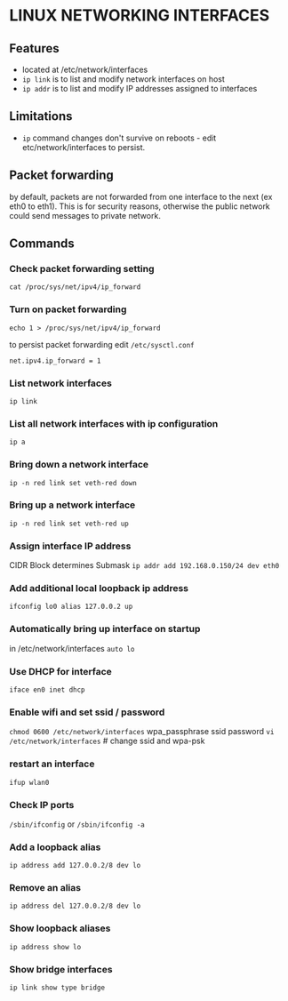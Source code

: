 # LINUX NETWORKING INTERFACES

## Features
- located at /etc/network/interfaces
- `ip link` is to list and modify network interfaces on host
- `ip addr` is to list and modify IP addresses assigned to interfaces

## Limitations

- `ip` command changes don't survive on reboots - edit etc/network/interfaces to persist.

## Packet forwarding
by default, packets are not forwarded from one interface to the next (ex eth0 to eth1).
This is for security reasons, otherwise the public network could send messages to private network.

## Commands

### Check packet forwarding setting

`cat /proc/sys/net/ipv4/ip_forward`

### Turn on packet forwarding

`echo 1 > /proc/sys/net/ipv4/ip_forward`

to persist packet forwarding edit `/etc/sysctl.conf`

`net.ipv4.ip_forward = 1`

### List network interfaces
`ip link`

### List all network interfaces with ip configuration
`ip a`

### Bring down a network interface
`ip -n red link set veth-red down`

### Bring up a network interface
`ip -n red link set veth-red up`

### Assign interface IP address
CIDR Block determines Submask
`ip addr add 192.168.0.150/24 dev eth0`

### Add additional local loopback ip address
`ifconfig lo0 alias 127.0.0.2 up`

### Automatically bring up interface on startup
in /etc/network/interfaces
`auto lo`

### Use DHCP for interface
`iface en0 inet dhcp`

### Enable wifi and set ssid / password
`chmod 0600 /etc/network/interfaces`
wpa_passphrase ssid password
`vi /etc/network/interfaces` # change ssid and wpa-psk

### restart an interface
`ifup wlan0`

### Check IP ports
`/sbin/ifconfig`
or
`/sbin/ifconfig -a`

### Add a loopback alias
`ip address add 127.0.0.2/8 dev lo`

### Remove an alias
`ip address del 127.0.0.2/8 dev lo`

### Show loopback aliases
`ip address show lo`

### Show bridge interfaces
`ip link show type bridge`